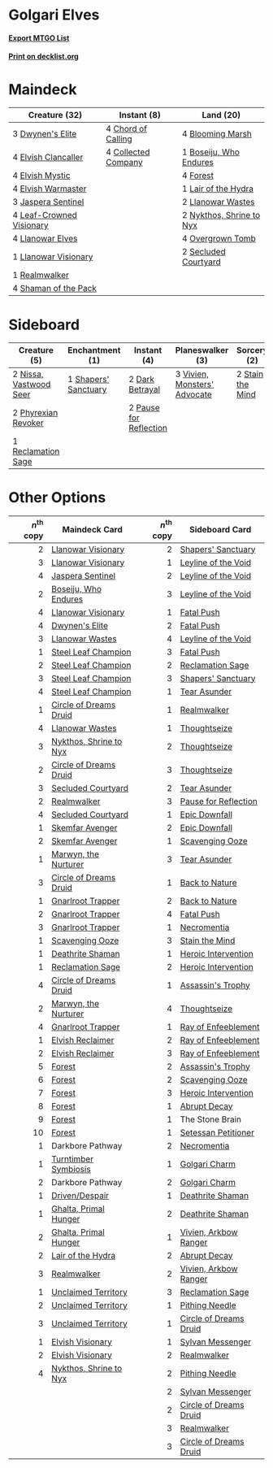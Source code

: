 # Golgari Elves

#### [Export MTGO List](../collection/Golgari%20Elves/Golgari%20Elves.txt)
#### [Print on decklist.org](http://decklist.org/?deckmain=4%09Blooming%20Marsh%0A1%09Boseiju,%20Who%20Endures%0A4%09Chord%20of%20Calling%0A4%09Collected%20Company%0A3%09Dwynen's%20Elite%0A4%09Elvish%20Clancaller%0A4%09Elvish%20Mystic%0A4%09Elvish%20Warmaster%0A4%09Forest%0A3%09Jaspera%20Sentinel%0A1%09Lair%20of%20the%20Hydra%0A4%09Leaf-Crowned%20Visionary%0A4%09Llanowar%20Elves%0A1%09Llanowar%20Visionary%0A2%09Llanowar%20Wastes%0A2%09Nykthos,%20Shrine%20to%20Nyx%0A4%09Overgrown%20Tomb%0A1%09Realmwalker%0A2%09Secluded%20Courtyard%0A4%09Shaman%20of%20the%20Pack&deckside=2%09Dark%20Betrayal%0A2%09Nissa,%20Vastwood%20Seer%0A2%09Pause%20for%20Reflection%0A2%09Phyrexian%20Revoker%0A1%09Reclamation%20Sage%0A1%09Shapers'%20Sanctuary%0A2%09Stain%20the%20Mind%0A3%09Vivien,%20Monsters'%20Advocate)
# Maindeck

|                                           Creature (32)                                           |                                         Instant (8)                                          |                                             Land (20)                                             |
|---------------------------------------------------------------------------------------------------|----------------------------------------------------------------------------------------------|---------------------------------------------------------------------------------------------------|
|3 [Dwynen's Elite](http://gatherer.wizards.com/Pages/Card/Details.aspx?multiverseid=442739)        |4 [Chord of Calling](http://gatherer.wizards.com/Pages/Card/Details.aspx?multiverseid=383209) |4 [Blooming Marsh](http://gatherer.wizards.com/Pages/Card/Details.aspx?multiverseid=417816)        |
|4 [Elvish Clancaller](http://gatherer.wizards.com/Pages/Card/Details.aspx?multiverseid=447315)     |4 [Collected Company](http://gatherer.wizards.com/Pages/Card/Details.aspx?multiverseid=394519)|1 [Boseiju, Who Endures](http://gatherer.wizards.com/Pages/Card/Details.aspx?multiverseid=548579)  |
|4 [Elvish Mystic](http://gatherer.wizards.com/Pages/Card/Details.aspx?multiverseid=389499)         |                                                                                              |4 [Forest](http://gatherer.wizards.com/Pages/Card/Details.aspx?multiverseid=439860)                |
|4 [Elvish Warmaster](http://gatherer.wizards.com/Pages/Card/Details.aspx?multiverseid=503780)      |                                                                                              |1 [Lair of the Hydra](http://gatherer.wizards.com/Pages/Card/Details.aspx?multiverseid=527546)     |
|3 [Jaspera Sentinel](http://gatherer.wizards.com/Pages/Card/Details.aspx?multiverseid=503792)      |                                                                                              |2 [Llanowar Wastes](http://gatherer.wizards.com/Pages/Card/Details.aspx?multiverseid=129627)       |
|4 [Leaf-Crowned Visionary](http://gatherer.wizards.com/Pages/Card/Details.aspx?multiverseid=574647)|                                                                                              |2 [Nykthos, Shrine to Nyx](http://gatherer.wizards.com/Pages/Card/Details.aspx?multiverseid=373713)|
|4 [Llanowar Elves](http://gatherer.wizards.com/Pages/Card/Details.aspx?multiverseid=129626)        |                                                                                              |4 [Overgrown Tomb](http://gatherer.wizards.com/Pages/Card/Details.aspx?multiverseid=405103)        |
|1 [Llanowar Visionary](http://gatherer.wizards.com/Pages/Card/Details.aspx?multiverseid=485516)    |                                                                                              |2 [Secluded Courtyard](http://gatherer.wizards.com/Pages/Card/Details.aspx?multiverseid=548588)    |
|1 [Realmwalker](http://gatherer.wizards.com/Pages/Card/Details.aspx?multiverseid=503804)           |                                                                                              |                                                                                                   |
|4 [Shaman of the Pack](http://gatherer.wizards.com/Pages/Card/Details.aspx?multiverseid=413747)    |                                                                                              |                                                                                                   |


# Sideboard

|                                          Creature (5)                                           |                                        Enchantment (1)                                        |                                           Instant (4)                                           |                                           Planeswalker (3)                                            |                                        Sorcery (2)                                        |
|-------------------------------------------------------------------------------------------------|-----------------------------------------------------------------------------------------------|-------------------------------------------------------------------------------------------------|-------------------------------------------------------------------------------------------------------|-------------------------------------------------------------------------------------------|
|2 [Nissa, Vastwood Seer](http://gatherer.wizards.com/Pages/Card/Details.aspx?multiverseid=398438)|1 [Shapers' Sanctuary](http://gatherer.wizards.com/Pages/Card/Details.aspx?multiverseid=435362)|2 [Dark Betrayal](http://gatherer.wizards.com/Pages/Card/Details.aspx?multiverseid=373504)       |3 [Vivien, Monsters' Advocate](http://gatherer.wizards.com/Pages/Card/Details.aspx?multiverseid=479695)|2 [Stain the Mind](http://gatherer.wizards.com/Pages/Card/Details.aspx?multiverseid=383402)|
|2 [Phyrexian Revoker](http://gatherer.wizards.com/Pages/Card/Details.aspx?multiverseid=383343)   |                                                                                               |2 [Pause for Reflection](http://gatherer.wizards.com/Pages/Card/Details.aspx?multiverseid=452890)|                                                                                                       |                                                                                           |
|1 [Reclamation Sage](http://gatherer.wizards.com/Pages/Card/Details.aspx?multiverseid=389651)    |                                                                                               |                                                                                                 |                                                                                                       |                                                                                           |


# Other Options

|*n*<sup>th</sup> copy|                                          Maindeck Card                                          |*n*<sup>th</sup> copy|                                         Sideboard Card                                          |
|--------------------:|-------------------------------------------------------------------------------------------------|--------------------:|-------------------------------------------------------------------------------------------------|
|                    2|[Llanowar Visionary](http://gatherer.wizards.com/Pages/Card/Details.aspx?multiverseid=485516)    |                    2|[Shapers' Sanctuary](http://gatherer.wizards.com/Pages/Card/Details.aspx?multiverseid=435362)    |
|                    3|[Llanowar Visionary](http://gatherer.wizards.com/Pages/Card/Details.aspx?multiverseid=485516)    |                    1|[Leyline of the Void](http://gatherer.wizards.com/Pages/Card/Details.aspx?multiverseid=107682)   |
|                    4|[Jaspera Sentinel](http://gatherer.wizards.com/Pages/Card/Details.aspx?multiverseid=503792)      |                    2|[Leyline of the Void](http://gatherer.wizards.com/Pages/Card/Details.aspx?multiverseid=107682)   |
|                    2|[Boseiju, Who Endures](http://gatherer.wizards.com/Pages/Card/Details.aspx?multiverseid=548579)  |                    3|[Leyline of the Void](http://gatherer.wizards.com/Pages/Card/Details.aspx?multiverseid=107682)   |
|                    4|[Llanowar Visionary](http://gatherer.wizards.com/Pages/Card/Details.aspx?multiverseid=485516)    |                    1|[Fatal Push](http://gatherer.wizards.com/Pages/Card/Details.aspx?multiverseid=423724)            |
|                    4|[Dwynen's Elite](http://gatherer.wizards.com/Pages/Card/Details.aspx?multiverseid=442739)        |                    2|[Fatal Push](http://gatherer.wizards.com/Pages/Card/Details.aspx?multiverseid=423724)            |
|                    3|[Llanowar Wastes](http://gatherer.wizards.com/Pages/Card/Details.aspx?multiverseid=129627)       |                    4|[Leyline of the Void](http://gatherer.wizards.com/Pages/Card/Details.aspx?multiverseid=107682)   |
|                    1|[Steel Leaf Champion](http://gatherer.wizards.com/Pages/Card/Details.aspx?multiverseid=443070)   |                    3|[Fatal Push](http://gatherer.wizards.com/Pages/Card/Details.aspx?multiverseid=423724)            |
|                    2|[Steel Leaf Champion](http://gatherer.wizards.com/Pages/Card/Details.aspx?multiverseid=443070)   |                    2|[Reclamation Sage](http://gatherer.wizards.com/Pages/Card/Details.aspx?multiverseid=389651)      |
|                    3|[Steel Leaf Champion](http://gatherer.wizards.com/Pages/Card/Details.aspx?multiverseid=443070)   |                    3|[Shapers' Sanctuary](http://gatherer.wizards.com/Pages/Card/Details.aspx?multiverseid=435362)    |
|                    4|[Steel Leaf Champion](http://gatherer.wizards.com/Pages/Card/Details.aspx?multiverseid=443070)   |                    1|[Tear Asunder](http://gatherer.wizards.com/Pages/Card/Details.aspx?multiverseid=574663)          |
|                    1|[Circle of Dreams Druid](http://gatherer.wizards.com/Pages/Card/Details.aspx?multiverseid=527463)|                    1|[Realmwalker](http://gatherer.wizards.com/Pages/Card/Details.aspx?multiverseid=503804)           |
|                    4|[Llanowar Wastes](http://gatherer.wizards.com/Pages/Card/Details.aspx?multiverseid=129627)       |                    1|[Thoughtseize](http://gatherer.wizards.com/Pages/Card/Details.aspx?multiverseid=438676)          |
|                    3|[Nykthos, Shrine to Nyx](http://gatherer.wizards.com/Pages/Card/Details.aspx?multiverseid=373713)|                    2|[Thoughtseize](http://gatherer.wizards.com/Pages/Card/Details.aspx?multiverseid=438676)          |
|                    2|[Circle of Dreams Druid](http://gatherer.wizards.com/Pages/Card/Details.aspx?multiverseid=527463)|                    3|[Thoughtseize](http://gatherer.wizards.com/Pages/Card/Details.aspx?multiverseid=438676)          |
|                    3|[Secluded Courtyard](http://gatherer.wizards.com/Pages/Card/Details.aspx?multiverseid=548588)    |                    2|[Tear Asunder](http://gatherer.wizards.com/Pages/Card/Details.aspx?multiverseid=574663)          |
|                    2|[Realmwalker](http://gatherer.wizards.com/Pages/Card/Details.aspx?multiverseid=503804)           |                    3|[Pause for Reflection](http://gatherer.wizards.com/Pages/Card/Details.aspx?multiverseid=452890)  |
|                    4|[Secluded Courtyard](http://gatherer.wizards.com/Pages/Card/Details.aspx?multiverseid=548588)    |                    1|[Epic Downfall](http://gatherer.wizards.com/Pages/Card/Details.aspx?multiverseid=473047)         |
|                    1|[Skemfar Avenger](http://gatherer.wizards.com/Pages/Card/Details.aspx?multiverseid=503718)       |                    2|[Epic Downfall](http://gatherer.wizards.com/Pages/Card/Details.aspx?multiverseid=473047)         |
|                    2|[Skemfar Avenger](http://gatherer.wizards.com/Pages/Card/Details.aspx?multiverseid=503718)       |                    1|[Scavenging Ooze](http://gatherer.wizards.com/Pages/Card/Details.aspx?multiverseid=420783)       |
|                    1|[Marwyn, the Nurturer](http://gatherer.wizards.com/Pages/Card/Details.aspx?multiverseid=443060)  |                    3|[Tear Asunder](http://gatherer.wizards.com/Pages/Card/Details.aspx?multiverseid=574663)          |
|                    3|[Circle of Dreams Druid](http://gatherer.wizards.com/Pages/Card/Details.aspx?multiverseid=527463)|                    1|[Back to Nature](http://gatherer.wizards.com/Pages/Card/Details.aspx?multiverseid=208284)        |
|                    1|[Gnarlroot Trapper](http://gatherer.wizards.com/Pages/Card/Details.aspx?multiverseid=398413)     |                    2|[Back to Nature](http://gatherer.wizards.com/Pages/Card/Details.aspx?multiverseid=208284)        |
|                    2|[Gnarlroot Trapper](http://gatherer.wizards.com/Pages/Card/Details.aspx?multiverseid=398413)     |                    4|[Fatal Push](http://gatherer.wizards.com/Pages/Card/Details.aspx?multiverseid=423724)            |
|                    3|[Gnarlroot Trapper](http://gatherer.wizards.com/Pages/Card/Details.aspx?multiverseid=398413)     |                    1|[Necromentia](http://gatherer.wizards.com/Pages/Card/Details.aspx?multiverseid=485439)           |
|                    1|[Scavenging Ooze](http://gatherer.wizards.com/Pages/Card/Details.aspx?multiverseid=420783)       |                    3|[Stain the Mind](http://gatherer.wizards.com/Pages/Card/Details.aspx?multiverseid=383402)        |
|                    1|[Deathrite Shaman](http://gatherer.wizards.com/Pages/Card/Details.aspx?multiverseid=413757)      |                    1|[Heroic Intervention](http://gatherer.wizards.com/Pages/Card/Details.aspx?multiverseid=423776)   |
|                    1|[Reclamation Sage](http://gatherer.wizards.com/Pages/Card/Details.aspx?multiverseid=389651)      |                    2|[Heroic Intervention](http://gatherer.wizards.com/Pages/Card/Details.aspx?multiverseid=423776)   |
|                    4|[Circle of Dreams Druid](http://gatherer.wizards.com/Pages/Card/Details.aspx?multiverseid=527463)|                    1|[Assassin's Trophy](http://gatherer.wizards.com/Pages/Card/Details.aspx?multiverseid=452902)     |
|                    2|[Marwyn, the Nurturer](http://gatherer.wizards.com/Pages/Card/Details.aspx?multiverseid=443060)  |                    4|[Thoughtseize](http://gatherer.wizards.com/Pages/Card/Details.aspx?multiverseid=438676)          |
|                    4|[Gnarlroot Trapper](http://gatherer.wizards.com/Pages/Card/Details.aspx?multiverseid=398413)     |                    1|[Ray of Enfeeblement](http://gatherer.wizards.com/Pages/Card/Details.aspx?multiverseid=527403)   |
|                    1|[Elvish Reclaimer](http://gatherer.wizards.com/Pages/Card/Details.aspx?multiverseid=466923)      |                    2|[Ray of Enfeeblement](http://gatherer.wizards.com/Pages/Card/Details.aspx?multiverseid=527403)   |
|                    2|[Elvish Reclaimer](http://gatherer.wizards.com/Pages/Card/Details.aspx?multiverseid=466923)      |                    3|[Ray of Enfeeblement](http://gatherer.wizards.com/Pages/Card/Details.aspx?multiverseid=527403)   |
|                    5|[Forest](http://gatherer.wizards.com/Pages/Card/Details.aspx?multiverseid=439860)                |                    2|[Assassin's Trophy](http://gatherer.wizards.com/Pages/Card/Details.aspx?multiverseid=452902)     |
|                    6|[Forest](http://gatherer.wizards.com/Pages/Card/Details.aspx?multiverseid=439860)                |                    2|[Scavenging Ooze](http://gatherer.wizards.com/Pages/Card/Details.aspx?multiverseid=420783)       |
|                    7|[Forest](http://gatherer.wizards.com/Pages/Card/Details.aspx?multiverseid=439860)                |                    3|[Heroic Intervention](http://gatherer.wizards.com/Pages/Card/Details.aspx?multiverseid=423776)   |
|                    8|[Forest](http://gatherer.wizards.com/Pages/Card/Details.aspx?multiverseid=439860)                |                    1|[Abrupt Decay](http://gatherer.wizards.com/Pages/Card/Details.aspx?multiverseid=456061)          |
|                    9|[Forest](http://gatherer.wizards.com/Pages/Card/Details.aspx?multiverseid=439860)                |                    1|The Stone Brain                                                                                  |
|                   10|[Forest](http://gatherer.wizards.com/Pages/Card/Details.aspx?multiverseid=439860)                |                    1|[Setessan Petitioner](http://gatherer.wizards.com/Pages/Card/Details.aspx?multiverseid=476450)   |
|                    1|Darkbore Pathway                                                                                 |                    2|[Necromentia](http://gatherer.wizards.com/Pages/Card/Details.aspx?multiverseid=485439)           |
|                    1|[Turntimber Symbiosis](http://gatherer.wizards.com/Pages/Card/Details.aspx?multiverseid=491864)  |                    1|[Golgari Charm](http://gatherer.wizards.com/Pages/Card/Details.aspx?multiverseid=405245)         |
|                    2|Darkbore Pathway                                                                                 |                    2|[Golgari Charm](http://gatherer.wizards.com/Pages/Card/Details.aspx?multiverseid=405245)         |
|                    1|[Driven/Despair](http://gatherer.wizards.com/Pages/Card/Details.aspx?multiverseid=430846)        |                    1|[Deathrite Shaman](http://gatherer.wizards.com/Pages/Card/Details.aspx?multiverseid=413757)      |
|                    1|[Ghalta, Primal Hunger](http://gatherer.wizards.com/Pages/Card/Details.aspx?multiverseid=456564) |                    2|[Deathrite Shaman](http://gatherer.wizards.com/Pages/Card/Details.aspx?multiverseid=413757)      |
|                    2|[Ghalta, Primal Hunger](http://gatherer.wizards.com/Pages/Card/Details.aspx?multiverseid=456564) |                    1|[Vivien, Arkbow Ranger](http://gatherer.wizards.com/Pages/Card/Details.aspx?multiverseid=466953) |
|                    2|[Lair of the Hydra](http://gatherer.wizards.com/Pages/Card/Details.aspx?multiverseid=527546)     |                    2|[Abrupt Decay](http://gatherer.wizards.com/Pages/Card/Details.aspx?multiverseid=456061)          |
|                    3|[Realmwalker](http://gatherer.wizards.com/Pages/Card/Details.aspx?multiverseid=503804)           |                    2|[Vivien, Arkbow Ranger](http://gatherer.wizards.com/Pages/Card/Details.aspx?multiverseid=466953) |
|                    1|[Unclaimed Territory](http://gatherer.wizards.com/Pages/Card/Details.aspx?multiverseid=435419)   |                    3|[Reclamation Sage](http://gatherer.wizards.com/Pages/Card/Details.aspx?multiverseid=389651)      |
|                    2|[Unclaimed Territory](http://gatherer.wizards.com/Pages/Card/Details.aspx?multiverseid=435419)   |                    1|[Pithing Needle](http://gatherer.wizards.com/Pages/Card/Details.aspx?multiverseid=129526)        |
|                    3|[Unclaimed Territory](http://gatherer.wizards.com/Pages/Card/Details.aspx?multiverseid=435419)   |                    1|[Circle of Dreams Druid](http://gatherer.wizards.com/Pages/Card/Details.aspx?multiverseid=527463)|
|                    1|[Elvish Visionary](http://gatherer.wizards.com/Pages/Card/Details.aspx?multiverseid=175124)      |                    1|[Sylvan Messenger](http://gatherer.wizards.com/Pages/Card/Details.aspx?multiverseid=27666)       |
|                    2|[Elvish Visionary](http://gatherer.wizards.com/Pages/Card/Details.aspx?multiverseid=175124)      |                    2|[Realmwalker](http://gatherer.wizards.com/Pages/Card/Details.aspx?multiverseid=503804)           |
|                    4|[Nykthos, Shrine to Nyx](http://gatherer.wizards.com/Pages/Card/Details.aspx?multiverseid=373713)|                    2|[Pithing Needle](http://gatherer.wizards.com/Pages/Card/Details.aspx?multiverseid=129526)        |
|                     |                                                                                                 |                    2|[Sylvan Messenger](http://gatherer.wizards.com/Pages/Card/Details.aspx?multiverseid=27666)       |
|                     |                                                                                                 |                    2|[Circle of Dreams Druid](http://gatherer.wizards.com/Pages/Card/Details.aspx?multiverseid=527463)|
|                     |                                                                                                 |                    3|[Realmwalker](http://gatherer.wizards.com/Pages/Card/Details.aspx?multiverseid=503804)           |
|                     |                                                                                                 |                    3|[Circle of Dreams Druid](http://gatherer.wizards.com/Pages/Card/Details.aspx?multiverseid=527463)|

